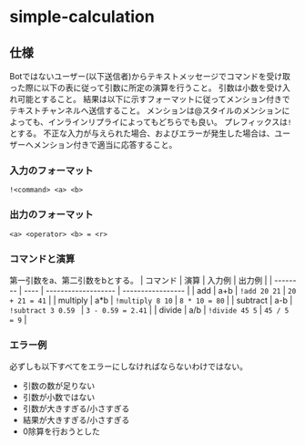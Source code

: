 # simple-calculation
## 仕様
Botではないユーザー(以下送信者)からテキストメッセージでコマンドを受け取った際に以下の表に従って引数に所定の演算を行うこと。
引数は小数を受け入れ可能とすること。
結果は以下に示すフォーマットに従ってメンション付きでテキストチャンネルへ送信すること。
メンションは@スタイルのメンションによっても、インラインリプライによってもどちらでも良い。
プレフィックスは`!`とする。
不正な入力が与えられた場合、およびエラーが発生した場合は、ユーザーへメンション付きで適当に応答すること。
### 入力のフォーマット
```
!<command> <a> <b>
```
### 出力のフォーマット
```
<a> <operator> <b> = <r>
```
### コマンドと演算
第一引数をa、第二引数をbとする。
| コマンド | 演算 | 入力例              | 出力例            |
| -------- | ---- | ------------------- | ----------------- |
| add      | a+b  | `!add 20 21`        | `20 + 21 = 41`    |
| multiply | a*b  | `!multiply 8 10`    | `8 * 10 = 80`     |
| subtract | a-b  | `!subtract 3 0.59 ` | `3 - 0.59 = 2.41` |
| divide   | a/b  | `!divide 45 5`      | `45 / 5 = 9`      |
### エラー例 
必ずしも以下すべてをエラーにしなければならないわけではない。
- 引数の数が足りない
- 引数が小数ではない
- 引数が大きすぎる/小さすぎる
- 結果が大きすぎる/小さすぎる
- 0除算を行おうとした